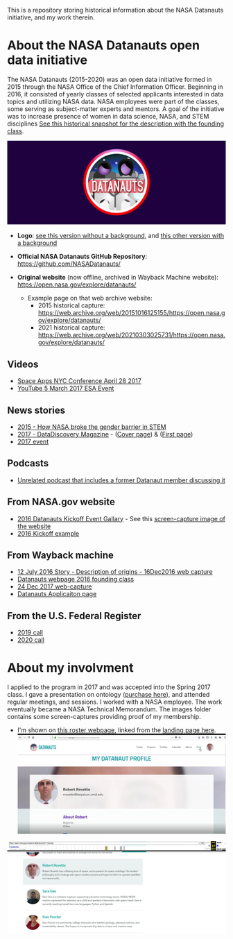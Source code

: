 This is a repository storing historical information about the NASA Datanauts initiative, and my work therein.

# About the NASA Datanauts open data initiative
The NASA Datanauts (2015-2020) was an open data initiative formed in 2015 through the NASA Office of the Chief Information Officer.
Beginning in 2016, it consisted of yearly classes of selected applicants interested in data topics and utilizing NASA data.
NASA employees were part of the classes, some serving as subject-matter experts and mentors.
A goal of the initiative was to increase presence of women in data science, NASA, and STEM disciplines [See this historical snapshot for the description with the founding class](https://web.archive.org/web/20151016125155/https://open.nasa.gov/explore/datanauts/).

![Logo](/Images/Datanauts-logo.jpg)

* **Logo**: [see this version without a background](https://github.com/rrovetto/NASADatanauts/blob/c18034a876dd2acb0d86a19a7e1c92b7af9b994f/Images/datanauts-logo-purple.png), and [this other version with a background](https://github.com/rrovetto/NASADatanauts/blob/c18034a876dd2acb0d86a19a7e1c92b7af9b994f/Images/Datanauts-logo.jpg)

* **Official NASA Datanauts GitHub Repository**: https://github.com/NASADatanauts/

* **Original website** (now offline, archived in Wayback Machine website): https://open.nasa.gov/explore/datanauts/ 
  * Example page on that web archive website: 
    * 2015 historical capture: https://web.archive.org/web/20151016125155/https://open.nasa.gov/explore/datanauts/
    * 2021 historical capture: https://web.archive.org/web/20210303025731/https://open.nasa.gov/explore/datanauts/

## Videos
- [Space Apps NYC Conference April 28 2017](https://www.youtube.com/watch?v=JoaQctLP2Cg)
- [YouTube 5 March 2017 ESA Event](https://www.youtube.com/watch?v=Ms2ABM0S1yo)

## News stories
- [2015 - How NASA broke the gender barrier in STEM](https://www.fastcompany.com/3047618/how-nasa-broke-the-gender-barrier-in-stem)
- [2017 - DataDiscovery Magazine](https://issuu.com/secondmuse/docs/nasa-datanauts-2017) - ([Cover page](https://github.com/rrovetto/NASADatanauts/blob/c18034a876dd2acb0d86a19a7e1c92b7af9b994f/Images/DataDiscovery2017_datanauts_cover.jpg)) & ([First page](https://github.com/rrovetto/NASADatanauts/blob/4e1eaeed62d71afbd50179733faf5f9b8add471c/Images/DataDiscovery_Datanauts_1.png))
- [2017 event](https://nasadatanauts-upstateny.weebly.com/)

## Podcasts
- [Unrelated podcast that includes a former Datanaut member discussing it](https://www.listennotes.com/podcasts/the-fat-pipe-of/datanauts-074-understanding-8yjbldHSqUZ/) 

## From NASA.gov website
- [2016 Datanauts Kickoff Event Gallary](https://www.nasa.gov/content/nasa-2016-datanauts/) - See this [screen-capture image of the website](https://github.com/rrovetto/NASADatanauts/blob/a80d86aaac08ef363345b2d1489561935ce2ed2e/Images/Datanauts_NASAwebsite.JPG)
- [2016 Kickoff example](https://www.nasa.gov/image-feature/datanauts)

## From Wayback machine
- [12 July 2016 Story - Description of origins - 16Dec2016 web capture ](https://web.archive.org/web/20161216220450/https://open.nasa.gov/blog/meet-nasa-datanauts-2016-class/)
- [Datanauts webpage 2016 founding class](https://web.archive.org/web/20161222231106/https://open.nasa.gov/explore/datanauts/)
- [24 Dec 2017 web-capture](https://web.archive.org/web/20171224205710/https://open.nasa.gov/explore/datanauts/)
- [Datanauts Applicaiton page](https://web.archive.org/web/20171205183240/https://open.nasa.gov/explore/datanauts/apply/) 

## From the U.S. Federal Register
- [2019 call](https://www.federalregister.gov/documents/2019/11/05/2019-24104/nasa-datanaut-applicant-selection)
- [2020 call](https://www.federalregister.gov/documents/2020/01/16/2020-00553/nasa-datanaut-applicant-selection)

# About my involvment
I applied to the program in 2017 and was accepted into the Spring 2017 class. I gave a presentation on ontology ([purchase here](https://tinyurl.com/4ap2mvcs)), and attended regular meetings, and sessions. I worked with a NASA employee. The work eventually became a NASA Technical Memorandum. The images folder contains some screen-captures providing proof of my membership.
* I'm shown on [this roster webpage](https://web.archive.org/web/20170427003718/https://open.nasa.gov/explore/datanauts/2017/spring/#datanaut-robert-rovetto), linked from the [landing page here](https://web.archive.org/web/20170320091709/https://open.nasa.gov/explore/datanauts/).
![My profile page](/Images/DatanautRob_Images/NASADatanautsProfile_proof.png)

![Listing on roster page](/Images/DatanautRob_Images/NASADatanauts2017_roster_rob_webArchiv.JPG)
